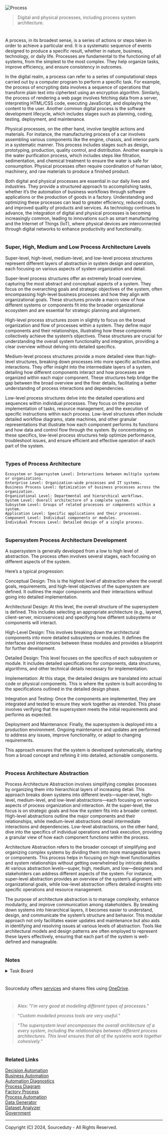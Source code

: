 ![Process](https://github.com/user-attachments/assets/498d7722-284d-4a1a-923e-09ed52aadbd5)

> Digital and physical processes, including process system architecture.

#

A process, in its broadest sense, is a series of actions or steps taken in order to achieve a particular end. It is a systematic sequence of events designed to produce a specific result, whether in nature, business, technology, or daily life. Processes are fundamental to the functioning of all systems, from the simplest to the most complex. They help organize tasks, improve efficiency, and ensure consistency in outcomes.

In the digital realm, a process can refer to a series of computational steps carried out by a computer program to perform a specific task. For example, the process of encrypting data involves a sequence of operations that transform plain text into ciphertext using an encryption algorithm. Similarly, the process of rendering a web page involves fetching data from a server, interpreting HTML/CSS code, executing JavaScript, and displaying the content to the user. Another common digital process is the software development lifecycle, which includes stages such as planning, coding, testing, deployment, and maintenance.

Physical processes, on the other hand, involve tangible actions and materials. For instance, the manufacturing process of a car involves assembling various components like the engine, chassis, and interior parts in a systematic manner. This process includes stages such as design, prototyping, production, quality control, and distribution. Another example is the water purification process, which includes steps like filtration, sedimentation, and chemical treatment to ensure the water is safe for consumption. Physical processes often require coordination of human labor, machinery, and raw materials to produce a finished product.

Both digital and physical processes are essential in our daily lives and industries. They provide a structured approach to accomplishing tasks, whether it’s the automation of business workflows through software applications or the production of goods in a factory. Understanding and optimizing these processes can lead to greater efficiency, reduced costs, and improved quality of products and services. As technology continues to advance, the integration of digital and physical processes is becoming increasingly common, leading to innovations such as smart manufacturing and the Internet of Things (IoT), where physical devices are interconnected through digital networks to enhance productivity and functionality.

#
### Super, High, Medium and Low Process Architecture Levels

Super-level, high-level, medium-level, and low-level process structures represent different layers of abstraction in system design and operation, each focusing on various aspects of system organization and detail.

Super-level process structures offer an extremely broad overview, capturing the most abstract and conceptual aspects of a system. They focus on the overarching goals and strategic objectives of the system, often encompassing high-level business processes and how they align with organizational goals. These structures provide a macro view of how different systems or components fit into the broader organizational ecosystem and are essential for strategic planning and alignment.

High-level process structures zoom in slightly to focus on the broad organization and flow of processes within a system. They define major components and their relationships, illustrating how these components collectively achieve the system’s objectives. These structures are crucial for understanding the overall system functionality and integration, providing a clear overview without delving into detailed specifics.

Medium-level process structures provide a more detailed view than high-level structures, breaking down processes into more specific activities and interactions. They offer insight into the intermediate layers of a system, detailing how different components interact and how processes are organized within each major component. These structures help bridge the gap between the broad overview and the finer details, facilitating a better understanding of process interactions and dependencies.

Low-level process structures delve into the detailed operations and sequences within individual processes. They focus on the precise implementation of tasks, resource management, and the execution of specific instructions within each process. Low-level structures often include detailed workflow diagrams, state machines, and other granular representations that illustrate how each component performs its functions and how data and control flow through the system. By concentrating on these specifics, low-level process structures help optimize performance, troubleshoot issues, and ensure efficient and effective operation of each part of the system.

#
### Types of Process Architecture

```
Ecosystem or Supersystem Level: Interactions between multiple systems or organizations.
Enterprise Level: Organization-wide processes and IT systems.
Business Process Level: Optimization of business processes across the organization.
Organizational Level: Departmental and hierarchical workflows.
System Level: Overall architecture of a complete system.
Subsystem Level: Groups of related processes or components within a system.
Application Level: Specific applications and their processes.
Component Level: Individual components or modules.
Individual Process Level: Detailed design of a single process.
```

#
### Supersystem Process Architecture Development

A supersystem is generally developed from a low to high level of abstraction. The process often involves several stages, each focusing on different aspects of the system. 

Here’s a typical progression:

Conceptual Design: This is the highest level of abstraction where the overall goals, requirements, and high-level objectives of the supersystem are defined. It outlines the major components and their interactions without going into detailed implementation.

Architectural Design: At this level, the overall structure of the supersystem is defined. This includes selecting an appropriate architecture (e.g., layered, client-server, microservices) and specifying how different subsystems or components will interact.

High-Level Design: This involves breaking down the architectural components into more detailed subsystems or modules. It defines the interfaces and interactions between these modules and provides a blueprint for further development.

Detailed Design: This level focuses on the specifics of each subsystem or module. It includes detailed specifications for components, data structures, algorithms, and other technical details necessary for implementation.

Implementation: At this stage, the detailed designs are translated into actual code or physical components. This is where the system is built according to the specifications outlined in the detailed design phase.

Integration and Testing: Once the components are implemented, they are integrated and tested to ensure they work together as intended. This phase involves verifying that the supersystem meets the initial requirements and performs as expected.

Deployment and Maintenance: Finally, the supersystem is deployed into a production environment. Ongoing maintenance and updates are performed to address any issues, improve functionality, or adapt to changing requirements.

This approach ensures that the system is developed systematically, starting from a broad concept and refining it into detailed, actionable components.

#
### Process Architecture Abstraction

Process Architecture Abstraction involves simplifying complex processes by organizing them into hierarchical layers of increasing detail. This approach breaks down systems into different levels—super-level, high-level, medium-level, and low-level abstractions—each focusing on various aspects of process organization and interaction. At the super-level, the focus is on strategic goals and how the system fits into a broader context. High-level abstractions outline the major components and their relationships, while medium-level abstractions detail intermediate interactions and dependencies. Low-level abstractions, on the other hand, dive into the specifics of individual operations and task execution, providing a granular view of how each component functions within the process.

Architecture Abstraction refers to the broader concept of simplifying and organizing complex systems by dividing them into more manageable layers or components. This process helps in focusing on high-level functionalities and system relationships without getting overwhelmed by intricate details. At various abstraction levels—super, high, medium, and low—designers and stakeholders can address different aspects of the system. For instance, super-level abstraction provides an overview of the system’s alignment with organizational goals, while low-level abstraction offers detailed insights into specific operations and resource management.

The purpose of architecture abstraction is to manage complexity, enhance modularity, and improve communication among stakeholders. By breaking down systems into hierarchical layers, it becomes easier to understand, design, and communicate the system’s structure and behavior. This modular approach not only facilitates easier updates and maintenance but also aids in identifying and resolving issues at various levels of abstraction. Tools like architectural models and design patterns are often employed to represent these layers effectively, ensuring that each part of the system is well-defined and manageable.

#
### Notes

<details><summary>Task Board</summary>
<br>

This week is packed with a variety of tasks across different days, each aimed at ensuring that all important projects and responsibilities are addressed in a timely manner. The following is a detailed breakdown of the tasks scheduled for each day of the week, along with examples and descriptions to provide clarity and context for each task.

#### Task Board

```
Monday:

[X] Task A: Complete the project proposal draft.
[X] Task B: Attend the team meeting at 10 AM.
[X] Task C: Review and respond to client emails.

Tuesday:

[X] Task D: Finalize the budget report for Q2.
[X] Task E: Conduct a market research analysis.
[X] Task F: Follow up with the design team on the new website layout.

Wednesday:

[X] Task G: Prepare for the presentation to the board.
[X] Task H: Update the project timeline and milestones.
[X] Task I: Organize the files and documents in the shared drive.

Thursday:

[ ] Task J: Meet with the marketing team to discuss campaign strategies.
[ ] Task K: Draft the newsletter content for the upcoming release.
[ ] Task L: Review the feedback from the last product launch.

Friday:

[ ] Task M: Submit the final project report.
[ ] Task N: Plan next week's tasks and priorities.
[ ] Task O: Host a wrap-up meeting with the project stakeholders.

Completed Tasks:

[x] Task A: Sent the follow-up emails to clients.
[x] Task B: Finished the quarterly performance review.
[x] Task C: Updated the CRM system with new client information.
[x] Task D: Conducted a training session for new employees.
[x] Task E: Reviewed and approved vendor contracts.
[x] Task F: Resolved IT support tickets for the week.
[x] Task G: Prepared the agenda for the department meeting.
[x] Task H: Finalized the marketing materials for the new campaign.
[x] Task I: Completed the end-of-month financial reconciliation.

Days Passed: 3
```

#### Task Board Summary

This structured approach ensures that each day is focused on specific tasks that are crucial for the progression of ongoing projects and responsibilities. By organizing tasks this way, it helps in maintaining a clear and efficient workflow, ensuring that nothing is overlooked and everything is completed on time. The tasks completed this week have already set a strong foundation, and with continued diligence, the remaining tasks will be effectively managed and executed.

The provided task board differs from a Kanban Board in several key ways. While a Kanban Board typically visualizes workflow with columns representing different stages of work (such as "To Do," "In Progress," and "Done"), the given task board organizes tasks by specific days of the week, assigning a set of tasks to be completed each day. This approach emphasizes time-based scheduling rather than workflow stages. Additionally, a Kanban Board often includes continuous task movement across columns as progress is made, whereas this task board focuses on daily task completion without explicitly tracking progress stages. This shift from a process-centric to a time-centric organization method changes the focus from managing workflow efficiency to ensuring timely task completion.

<br>
</details>

#

Sourceduty offers [services](https://github.com/sourceduty/Sourceduty_Services) and shares files using [OneDrive](https://1drv.ms/u/s!AumZxqj6wFkfhxSi1JbL7tJmhDCR?e=Rp0Jnr).

#

> Alex: "*I'm very good at modelling different types of processes.*"

> "*Custom modelled process tools are very useful.*"

> "*The supersystem level encompasses the overall architecture of a every system, including the relationships between different process architectures. This level ensures that all of the systems work together cohesively.*"

#
### Related Links

[Decision Automation](https://github.com/sourceduty/Decision_Automation)
<br>
[Business Automation](https://github.com/sourceduty/Business_Automation)
<br>
[Automation Diagnostics](https://chat.openai.com/g/g-gWvEGpNAa-automation-diagnostics)
<br>
[Process Diagram](https://github.com/sourceduty/Process_Diagram)
<br>
[Factory Process](https://github.com/sourceduty/Factory_Simulator)
<br>
[Process Automation](https://github.com/sourceduty/Process_Automation)
<br>
[Data Generator](https://chat.openai.com/g/g-z6S0qcei3-data-generator)
<br>
[Dataset Analyzer](https://chatgpt.com/g/g-cYFvzXtdg-dataset-analyzer)
<br>
[Government](https://github.com/sourceduty/Government)

***
Copyright (C) 2024, Sourceduty - All Rights Reserved.

